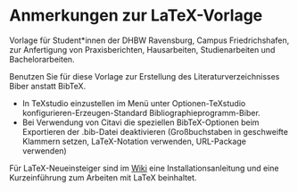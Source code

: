 # Anmerkungen zur LaTeX-Vorlage
Vorlage für Student*innen der DHBW Ravensburg, Campus Friedrichshafen, zur Anfertigung von Praxisberichten, Hausarbeiten, Studienarbeiten und Bachelorarbeiten.

Benutzen Sie für diese Vorlage zur Erstellung des Literaturverzeichnisses Biber anstatt BibTeX.
* In TeXstudio einzustellen im Menü unter Optionen-TeXstudio konfigurieren-Erzeugen-Standard Bibliographieprogramm-Biber.
* Bei Verwendung von Citavi die speziellen BibTeX-Optionen beim Exportieren der .bib-Datei deaktivieren (Großbuchstaben in geschweifte Klammern setzen, LaTeX-Notation verwenden, URL-Package verwenden)

Für LaTeX-Neueinsteiger sind im [Wiki](https://github.com/tkibler/vorlage_latex_doku/wiki) eine Installationsanleitung und eine Kurzeinführung zum Arbeiten mit LaTeX beinhaltet.